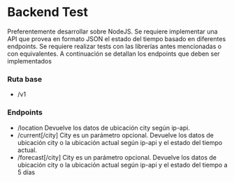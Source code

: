 # Backend Test
Preferentemente desarrollar sobre NodeJS.
Se requiere implementar una API que provea en formato JSON el estado del tiempo basado en
diferentes endpoints.
Se requiere realizar tests con las librerías antes mencionadas o con equivalentes.
A continuación se detallan los endpoints que deben ser implementados
### Ruta base
* /v1
### Endpoints
* /location
 Devuelve los datos de ubicación city según ip-api.
* /current[/city]
City es un parámetro opcional. Devuelve los datos de ubicación city o la ubicación actual según
ip-api y el estado del tiempo actual.
* /forecast[/city]
City es un parámetro opcional. Devuelve los datos de ubicación city o la ubicación actual según
ip-api y el estado del tiempo a 5 días

